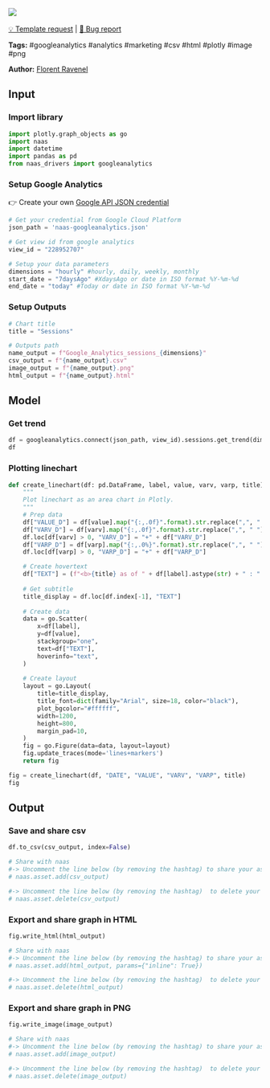 <a href="https://app.naas.ai/user-redirect/naas/downloader?url=https://raw.githubusercontent.com/jupyter-naas/awesome-notebooks/master/Google%20Analytics/Google_Analytics_Follow_number_of_sessions_hourly.ipynb" target="_parent"><img src="https://naasai-public.s3.eu-west-3.amazonaws.com/open_in_naas.svg"/></a><br><br><a href="https://github.com/jupyter-naas/awesome-notebooks/issues/new?assignees=&labels=&template=template-request.md&title=Tool+-+Action+of+the+notebook+">💡 Template request</a> | <a href="https://github.com/jupyter-naas/awesome-notebooks/issues/new?assignees=&labels=&template=bug_report.md&title=Google+Analytics+-+Follow+number+of+sessions+hourly:+Error+short+description">🚨 Bug report</a>

**Tags:** #googleanalytics #analytics #marketing #csv #html #plotly #image #png

**Author:** [Florent Ravenel](https://www.linkedin.com/in/ACoAABCNSioBW3YZHc2lBHVG0E_TXYWitQkmwog/)

## Input

### Import library


```python
import plotly.graph_objects as go
import naas
import datetime
import pandas as pd
from naas_drivers import googleanalytics
```

### Setup Google Analytics

👉 Create your own <a href="">Google API JSON credential</a>


```python
# Get your credential from Google Cloud Platform
json_path = 'naas-googleanalytics.json'

# Get view id from google analytics
view_id = "228952707"

# Setup your data parameters
dimensions = "hourly" #hourly, daily, weekly, monthly
start_date = "7daysAgo" #XdaysAgo or date in ISO format %Y-%m-%d
end_date = "today" #Today or date in ISO format %Y-%m-%d
```

### Setup Outputs


```python
# Chart title
title = "Sessions"

# Outputs path
name_output = f"Google_Analytics_sessions_{dimensions}"
csv_output = f"{name_output}.csv"
image_output = f"{name_output}.png"
html_output = f"{name_output}.html"
```

## Model

### Get trend


```python
df = googleanalytics.connect(json_path, view_id).sessions.get_trend(dimensions, start_date, end_date)
df
```

### Plotting linechart


```python
def create_linechart(df: pd.DataFrame, label, value, varv, varp, title):
    """
    Plot linechart as an area chart in Plotly.
    """
    # Prep data
    df["VALUE_D"] = df[value].map("{:,.0f}".format).str.replace(",", " ")
    df["VARV_D"] = df[varv].map("{:,.0f}".format).str.replace(",", " ")
    df.loc[df[varv] > 0, "VARV_D"] = "+" + df["VARV_D"]
    df["VARP_D"] = df[varp].map("{:,.0%}".format).str.replace(",", " ")
    df.loc[df[varp] > 0, "VARP_D"] = "+" + df["VARP_D"]    

    # Create hovertext
    df["TEXT"] = (f"<b>{title} as of " + df[label].astype(str) + " : " + df["VALUE_D"] + "</b><br><span style='font-size: 13px;'>" + df["VARP_D"] + " vs last value (" + df["VARV_D"] + ")</span>")
    
    # Get subtitle
    title_display = df.loc[df.index[-1], "TEXT"] 
    
    # Create data
    data = go.Scatter(
        x=df[label],
        y=df[value],
        stackgroup="one",
        text=df["TEXT"],
        hoverinfo="text",
    )
    
    # Create layout
    layout = go.Layout(
        title=title_display,
        title_font=dict(family="Arial", size=18, color="black"),
        plot_bgcolor="#ffffff",
        width=1200,
        height=800,
        margin_pad=10,
    )
    fig = go.Figure(data=data, layout=layout)
    fig.update_traces(mode='lines+markers')
    return fig

fig = create_linechart(df, "DATE", "VALUE", "VARV", "VARP", title)
fig
```

## Output

### Save and share csv


```python
df.to_csv(csv_output, index=False)

# Share with naas
#-> Uncomment the line below (by removing the hashtag) to share your asset with naas
# naas.asset.add(csv_output)

#-> Uncomment the line below (by removing the hashtag)  to delete your asset
# naas.asset.delete(csv_output)
```

### Export and share graph in HTML


```python
fig.write_html(html_output)

# Share with naas
#-> Uncomment the line below (by removing the hashtag) to share your asset with naas
# naas.asset.add(html_output, params={"inline": True})

#-> Uncomment the line below (by removing the hashtag)  to delete your asset
# naas.asset.delete(html_output)
```

### Export and share graph in PNG


```python
fig.write_image(image_output)

# Share with naas
#-> Uncomment the line below (by removing the hashtag) to share your asset with naas
# naas.asset.add(image_output)

#-> Uncomment the line below (by removing the hashtag)  to delete your asset
# naas.asset.delete(image_output)
```
